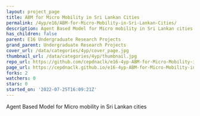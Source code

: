 ```yaml
---
layout: project_page
title: ABM for Micro Mobility in Sri Lankan Cities
permalink: /4yp/e16/ABM-for-Micro-Mobility-in-Sri-Lankan-Cities/
description: Agent Based Model for Micro mobility in Sri Lankan cities
has_children: false
parent: E16 Undergraduate Research Projects
grand_parent: Undergraduate Research Projects
cover_url: /data/categories/4yp/cover_page.jpg
thumbnail_url: /data/categories/4yp/thumbnail.jpg
repo_url: https://github.com/cepdnaclk/e16-4yp-ABM-for-Micro-Mobility-in-Sri-Lankan-Cities
page_url: https://cepdnaclk.github.io/e16-4yp-ABM-for-Micro-Mobility-in-Sri-Lankan-Cities
forks: 2
watchers: 0
stars: 0
started_on: '2022-07-25T16:09:21Z'
---
```


Agent Based Model for Micro mobility in Sri Lankan cities